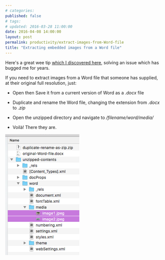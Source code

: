 ```yaml
---
# categories: 
published: false
# tags: 
# updated: 2016-03-28 11:00:00
date: 2016-04-08 14:00:00
layout: post
permalink: productivity/extract-images-from-Word-file
title: "Extracting embedded images from a Word file"
---
```

Here's a great wee tip [which I discovered here](http://cnedelcu.blogspot.co.uk/2013/02/top-3-ways-to-extract-images-from-word-docx-doc-document.html), solving an issue which has bugged me for years.

If you need to extract images from a Word file that someone has supplied, at their original full resolution, just:

- Open then Save it from a current version of Word as a *.docx* file

- Duplicate and rename the Word file, changing the extension from *.docx* to *.zip*

- Open the unzipped directory and navigate to */filename/word/media/*

- Voilà! There they are.

![get embedded images from a Word file](/img/extract-images-from-Word-file.png)